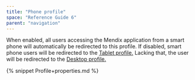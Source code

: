 ```yaml
---
title: "Phone profile"
space: "Reference Guide 6"
parent: "navigation"
---
```

When enabled, all users accessing the Mendix application from a smart phone will automatically be redirected to this profile. If disabled, smart phone users will be redirected to the [Tablet profile.](/refguide6/tablet-profile) Lacking that, the user will be redirected to the [Desktop profile.](/refguide6/desktop-profile) 

{% snippet Profile+properties.md %}
